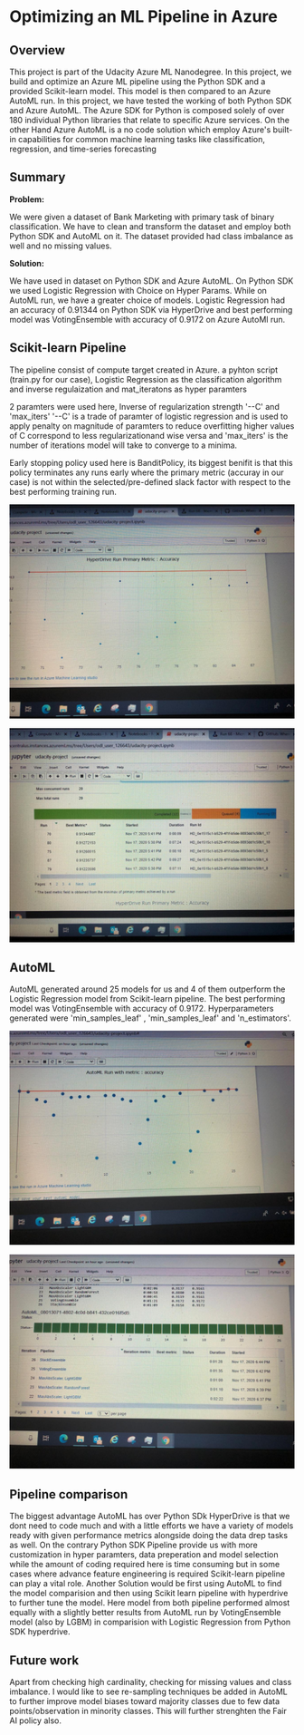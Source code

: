 # Optimizing an ML Pipeline in Azure

## Overview

This project is part of the Udacity Azure ML Nanodegree.
In this project, we build and optimize an Azure ML pipeline using the Python SDK and a provided Scikit-learn model.
This model is then compared to an Azure AutoML run. In this project, we have tested the working of both Python SDK and Azure AutoML. 
The Azure SDK for Python is composed solely of over 180 individual Python libraries that relate to specific Azure services.
On the other Hand Azure AutoML is a no code solution which employ Azure's built-in capabilities for common machine learning tasks like 
classification, regression, and time-series forecasting

## Summary

**Problem:**

We were given a dataset of Bank Marketing with primary task of binary classification. We have to clean and transform the dataset 
and employ both Python SDK and AutoML on it. The dataset provided had class imbalance as well and no missing values.


**Solution:**

We have used in dataset on Python SDK and Azure AutoML. On Python SDK we used Logistic Regression with Choice on Hyper Params.
While on AutoML run, we have a greater choice of models. Logistic Regression had an accuracy of 0.91344 on Python SDK via HyperDrive
and best performing model was VotingEnsemble with accuracy of 0.9172 on Azure AutoMl run.

## Scikit-learn Pipeline

The pipeline consist of compute target created in Azure. a pyhton script (train.py for our case), Logistic Regression as the classification algorithm and inverse regulaization and mat_iteratons as hyper paramters


2 paramters were used here, Inverse of regularization strength '--C' and 'max_iters'
'--C' is a trade of paramter of logistic regression and is used to apply penalty on magnitude of paramters to reduce overfitting higher values of C correspond to less regularizationand wise versa and 'max_iters' is the number of iterations model will take to converge to a minima.


Early stopping policy used here is BanditPolicy, its biggest benifit is that this policy terminates any runs early where the primary metric (accuray in our case) is not within the selected/pre-defined slack factor with respect to the best performing training run.

![Screenshot](HyperDrive-Run.jpg)

![Screenshot](HyperDrive1.jpg)


## AutoML

AutoML generated around 25 models for us and 4 of them outperform the Logistic Regression model from Scikit-learn pipeline. The best performing model was VotingEnsemble with accuracy of 0.9172. Hyperparameters generated were 'min_samples_leaf' ,  'min_samples_leaf' and 'n_estimators'. 

![Screenshot](AutoML-run.jpg)

![Screenshot](Automl1.jpg)

## Pipeline comparison

The biggest advantage AutoML has over Python SDk HyperDrive is that we dont need to code much and with a little efforts we have a variety of models ready with given performance metrics alongside doing the data drep tasks as well. On the contrary Python SDK Pipeline provide us with more customization in hyper paramters, data preperation and model selection while the amount of coding required here is time consuming but in some cases where advance feature engineering is required Scikit-learn pipeline can play a vital role. Another Solution would be first using AutoML to find the model comparision and then using Scikit learn pipeline with hyperdrive to further tune the model.
Here model from both pipeline performed almost equally with a slightly better results from AutoML run by VotingEnsemble model (also by LGBM) in comparision with Logistic Regression from Python SDK hyperdrive.

## Future work

Apart from checking high cardinality, checking for missing values and  class imbalance. I would like to see re-sampling techniques be added in AutoML to further improve model biases toward majority classes due to few data points/observation in minority classes. This will further strenghten the Fair AI policy also.

